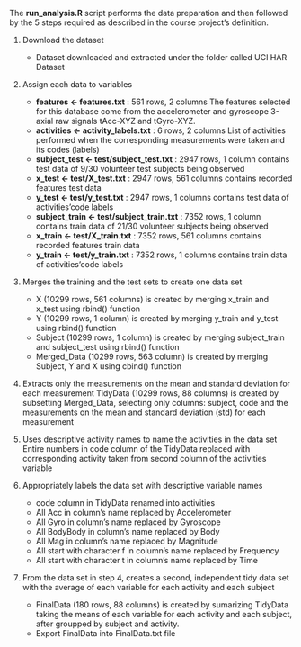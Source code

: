 The **run_analysis.R** script performs the data preparation and then followed by the 5 steps required as described in the course project’s definition.

1. Download the dataset
   * Dataset downloaded and extracted under the folder called UCI HAR Dataset

2. Assign each data to variables
   * **features <- features.txt** : 561 rows, 2 columns
     The features selected for this database come from the accelerometer and gyroscope 3-axial raw signals tAcc-XYZ and tGyro-XYZ.
   * **activities <- activity_labels.txt** : 6 rows, 2 columns
     List of activities performed when the corresponding measurements were taken and its codes (labels)
   * **subject_test <- test/subject_test.txt** : 2947 rows, 1 column
     contains test data of 9/30 volunteer test subjects being observed
   * **x_test <- test/X_test.txt** : 2947 rows, 561 columns
     contains recorded features test data
   * **y_test <- test/y_test.txt** : 2947 rows, 1 columns
     contains test data of activities’code labels
   * **subject_train <- test/subject_train.txt** : 7352 rows, 1 column
     contains train data of 21/30 volunteer subjects being observed
   * **x_train <- test/X_train.txt** : 7352 rows, 561 columns
     contains recorded features train data
   * **y_train <- test/y_train.txt** : 7352 rows, 1 columns
     contains train data of activities’code labels

3. Merges the training and the test sets to create one data set
   * X (10299 rows, 561 columns) is created by merging x_train and x_test using rbind() function
   * Y (10299 rows, 1 column) is created by merging y_train and y_test using rbind() function
   * Subject (10299 rows, 1 column) is created by merging subject_train and subject_test using rbind() function
   * Merged_Data (10299 rows, 563 column) is created by merging Subject, Y and X using cbind() function

4. Extracts only the measurements on the mean and standard deviation for each measurement
   TidyData (10299 rows, 88 columns) is created by subsetting Merged_Data, selecting only columns: subject, code and the measurements on the mean and standard deviation (std) for each measurement

5. Uses descriptive activity names to name the activities in the data set
   Entire numbers in code column of the TidyData replaced with corresponding activity taken from second column of the activities variable

6. Appropriately labels the data set with descriptive variable names
   * code column in TidyData renamed into activities
   * All Acc in column’s name replaced by Accelerometer
   * All Gyro in column’s name replaced by Gyroscope
   * All BodyBody in column’s name replaced by Body
   * All Mag in column’s name replaced by Magnitude
   * All start with character f in column’s name replaced by Frequency
   * All start with character t in column’s name replaced by Time

7. From the data set in step 4, creates a second, independent tidy data set with the average of each variable for each activity and each subject
   * FinalData (180 rows, 88 columns) is created by sumarizing TidyData taking the means of each variable for each activity and each subject, after groupped by subject and activity.
   * Export FinalData into FinalData.txt file

